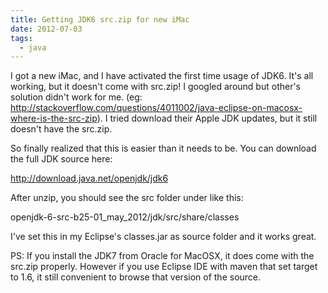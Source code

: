```yaml
---
title: Getting JDK6 src.zip for new iMac
date: 2012-07-03
tags:
  - java
---
```

I got a new iMac, and I have activated the first time usage of JDK6. It's all working, but it doesn't come with src.zip! I googled around but other's solution didn't work for me. (eg: http://stackoverflow.com/questions/4011002/java-eclipse-on-macosx-where-is-the-src-zip). I tried download their Apple JDK updates, but it still doesn't have the src.zip.

So finally realized that this is easier than it needs to be. You can download the full JDK source here: 

http://download.java.net/openjdk/jdk6

After unzip, you should see the src folder under like this:

openjdk-6-src-b25-01_may_2012/jdk/src/share/classes

I've set this in my Eclipse's classes.jar as source folder and it works great.

PS: If you install the JDK7 from Oracle for MacOSX, it does come with the src.zip properly. However if you use Eclipse IDE with maven that set target to 1.6, it still convenient to browse that version of the source.